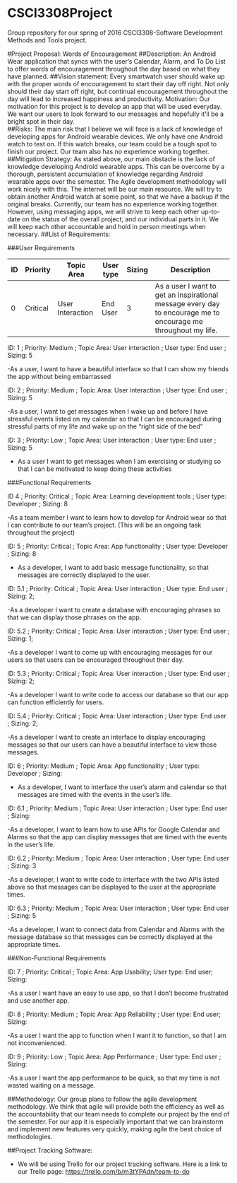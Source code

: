 # CSCI3308Project
Group repository for our spring of 2016 CSCI3308-Software Development Methods and Tools project. 


#Project Proposal: Words of Encouragement
##Description:
An Android Wear application that syncs with the user’s Calendar, Alarm, and To Do List to offer words of encouragement throughout the day based on what they have planned.
##Vision statement: 
Every smartwatch user should wake up with the proper words of encouragement to start their day off right. Not only should their day start off right, but continual encouragement throughout the day will lead to increased happiness and productivity. 
Motivation: Our motivation for this project is to develop an app that will be used everyday. We want our users to look forward to our messages and hopefully it’ll be a bright spot in their day.   
##Risks: 
The main risk that I believe we will face is a lack of knowledge of developing apps for Android wearable devices. We only have one Android watch to test on. If this watch breaks, our team could be a tough spot to finish our project. Our team also has no experience working together. 
##Mitigation Strategy:
As stated above, our main obstacle is the lack of knowledge developing Android wearable apps.  This can be overcome by a thorough, persistent accumulation of knowledge regarding Android wearable apps over the semester.  The Agile development methodology will work nicely with this.  The internet will be our main resource.  We will try to obtain another Android watch at some point, so that we have a backup if the original breaks.  Currently, our team has no experience working together.  However, using messaging apps, we will strive to keep each other up-to-date on the status of the overall project, and our individual parts in it.  We will keep each other accountable and hold in person meetings when necessary. 
##List of Requirements: 

###User Requirements

ID | Priority | Topic Area | User type | Sizing | Description | 
---- | ---- | ---- | ---- | ---- | ---- |
0 | Critical | User Interaction | End User | 3 |  As a user I want to get an inspirational message every day to encourage me to encourage me throughout my life. |

ID: 1 ; Priority: Medium ; Topic Area: User interaction ; User type: End user ; Sizing: 5

-As a user, I want to have a beautiful interface so that I can show my friends the app without being embarrassed 

ID: 2 ; Priority: Medium ; Topic Area: User interaction ; User type: End user ; Sizing: 5

-As a user, I want to get messages when I wake up and before I have stressful events listed on my calendar so that I can  be encouraged during stressful parts of my life and wake up on the “right side of the bed”

ID: 3 ; Priority: Low ; Topic Area: User interaction ; User type: End user ; Sizing: 5

- As a user I want to get messages when I am exercising or studying so that I can be motivated to keep doing these activities 

###Functional Requirements

ID 4 ; Priority: Critical ; Topic Area: Learning development tools ; User type: Developer ; Sizing: 8

-As a team member I want to learn how to develop for Android wear so that I can contribute to our team’s project. (This will be an ongoing task throughout the project)

ID: 5 ; Priority: Critical ; Topic Area: App functionality ; User type: Developer ; Sizing: 8

- As a developer, I want to add basic message functionality, so that messages are correctly displayed to the user.

ID: 5.1 ; Priority: Critical ; Topic Area: User interaction ; User type: End user ; Sizing: 2; 

-As a developer I want to create a database with encouraging phrases so that we can display those phrases on the app. 

ID: 5.2 ; Priority: Critical ; Topic Area: User interaction ; User type: End user ; Sizing: 1; 

-As a developer I want to come up with encouraging messages for our users so that users can be encouraged throughout their day.

ID: 5.3 ; Priority: Critical ; Topic Area: User interaction ; User type: End user ; Sizing: 2; 

-As a developer I want to write code to access our database so that our app can function efficiently for users. 

ID: 5.4 ; Priority: Critical ; Topic Area: User interaction ; User type: End user ; Sizing: 2; 

-As a developer I want to create an interface to display encouraging messages so that our users can have a beautiful interface to view those messages. 

ID: 6 ; Priority: Medium ; Topic Area: App functionality ; User type: Developer ; Sizing:

- As a developer, I want to interface the user’s alarm and calendar so that messages are timed with the events in the user’s life.

ID: 6.1 ; Priority: Medium ; Topic Area: User interaction ; User type: End user ; Sizing:

-As a developer, I want to learn how to use APIs for Google Calendar and Alarms so that the app can display messages that are timed with the events in the user’s life.

ID: 6.2 ; Priority: Medium ; Topic Area: User interaction ; User type: End user ; Sizing: 3 

-As a developer, I want to write code to interface with the two APIs listed above so that messages can be displayed to the user at the appropriate times.
	
ID: 6.3 ; Priority: Medium ; Topic Area: User interaction ; User type: End user ; Sizing: 5 

-As a developer, I want to connect data from Calendar and Alarms with the message database so that messages can be correctly displayed at the appropriate times.
	
###Non-Functional Requirements

ID: 7 ; Priority: Critical ; Topic Area: App Usability; User type: End user; Sizing:

-As a user I want have an easy to use app, so that I don’t become frustrated and use another app.

ID: 8 ; Priority: Medium ; Topic Area: App Reliability ; User type: End user; Sizing:

-As a user I want the app to function when I want it to function, so that I am not inconvenienced.  

ID: 9 ; Priority: Low ; Topic Area: App Performance ; User type: End user ; Sizing:

-As a user I want the app performance to be quick, so that my time is not wasted waiting on a message.


##Methodology: 
Our group plans to follow the agile development methodology. We think that agile will provide both the efficiency as well as the accountability that our team needs to complete our project by the end of the semester. For our app it is especially important that we can brainstorm and implement new features very quickly, making agile the best choice of methodologies. 

##Project Tracking Software:
- We will be using Trello for our project tracking software. Here is a link to our Trello page: https://trello.com/b/m3tYPAdn/team-to-do 

 





